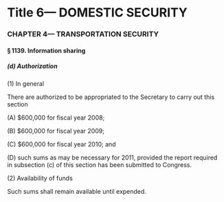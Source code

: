 
# Title 6— DOMESTIC SECURITY
### CHAPTER 4— TRANSPORTATION SECURITY
#### § 1139. Information sharing
##### (d) Authorization

(1) In general

There are authorized to be appropriated to the Secretary to carry out this section

(A) $600,000 for fiscal year 2008;

(B) $600,000 for fiscal year 2009;

(C) $600,000 for fiscal year 2010; and

(D) such sums as may be necessary for 2011, provided the report required in subsection (c) of this section has been submitted to Congress.

(2) Availability of funds

Such sums shall remain available until expended.
